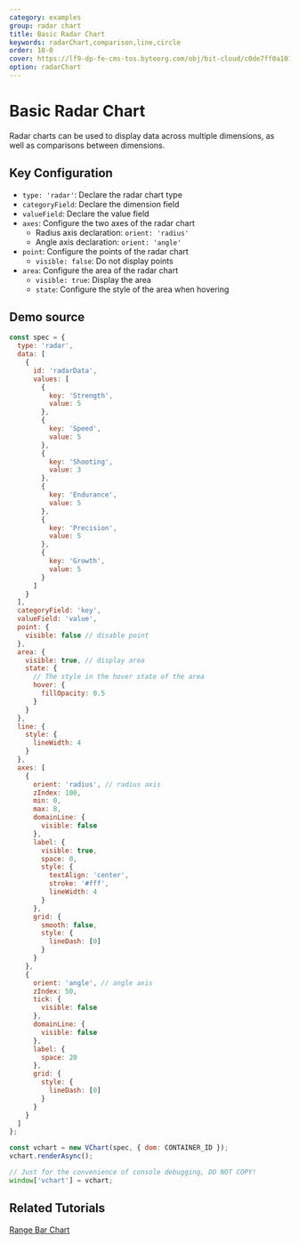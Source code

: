 ```yaml
---
category: examples
group: radar chart
title: Basic Radar Chart
keywords: radarChart,comparison,line,circle
order: 10-0
cover: https://lf9-dp-fe-cms-tos.byteorg.com/obj/bit-cloud/c0de7ff0a101bd4cb25c8170c.png
option: radarChart
---
```


# Basic Radar Chart

Radar charts can be used to display data across multiple dimensions, as well as comparisons between dimensions.

## Key Configuration

- `type: 'radar'`: Declare the radar chart type
- `categoryField`: Declare the dimension field
- `valueField`: Declare the value field
- `axes`: Configure the two axes of the radar chart
  - Radius axis declaration: `orient: 'radius'`
  - Angle axis declaration: `orient: 'angle'`
- `point`: Configure the points of the radar chart
  - `visible: false`: Do not display points
- `area`: Configure the area of the radar chart
  - `visible: true`: Display the area
  - `state`: Configure the style of the area when hovering

## Demo source

```javascript livedemo
const spec = {
  type: 'radar',
  data: [
    {
      id: 'radarData',
      values: [
        {
          key: 'Strength',
          value: 5
        },
        {
          key: 'Speed',
          value: 5
        },
        {
          key: 'Shooting',
          value: 3
        },
        {
          key: 'Endurance',
          value: 5
        },
        {
          key: 'Precision',
          value: 5
        },
        {
          key: 'Growth',
          value: 5
        }
      ]
    }
  ],
  categoryField: 'key',
  valueField: 'value',
  point: {
    visible: false // disable point
  },
  area: {
    visible: true, // display area
    state: {
      // The style in the hover state of the area
      hover: {
        fillOpacity: 0.5
      }
    }
  },
  line: {
    style: {
      lineWidth: 4
    }
  },
  axes: [
    {
      orient: 'radius', // radius axis
      zIndex: 100,
      min: 0,
      max: 8,
      domainLine: {
        visible: false
      },
      label: {
        visible: true,
        space: 0,
        style: {
          textAlign: 'center',
          stroke: '#fff',
          lineWidth: 4
        }
      },
      grid: {
        smooth: false,
        style: {
          lineDash: [0]
        }
      }
    },
    {
      orient: 'angle', // angle axis
      zIndex: 50,
      tick: {
        visible: false
      },
      domainLine: {
        visible: false
      },
      label: {
        space: 20
      },
      grid: {
        style: {
          lineDash: [0]
        }
      }
    }
  ]
};

const vchart = new VChart(spec, { dom: CONTAINER_ID });
vchart.renderAsync();

// Just for the convenience of console debugging, DO NOT COPY!
window['vchart'] = vchart;
```

## Related Tutorials

[Range Bar Chart](link)
